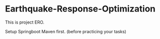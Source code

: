 # Earthquake-Response-Optimization
This is project ERO.


Setup Springboot Maven first. (before practicing your tasks)
